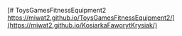 [# ToysGamesFitnessEquipment2
https://miwat2.github.io/ToysGamesFitnessEquipment2/](https://miwat2.github.io/KosiarkaFaworytKrysiak/)
